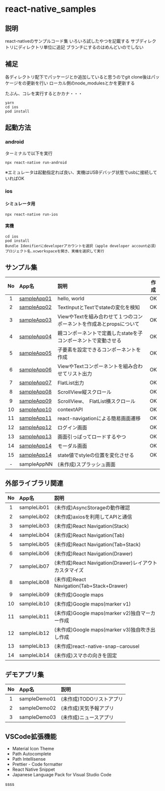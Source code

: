 # react-native_samples

## 説明
react-nativeのサンプルコード集
いろいろ試したやつを記載する
サブディレクトリにディレクトリ単位に追記
ブランチにするのはめんどいのでしない

## 補足
各ディレクトリ配下でパッケージとか追加していると思うのでgit clone後はパッケージをの更新を行い
ローカル側のnode_modulesとかを更新する

たぶん、コレを実行するとかカナ・・・
```
yarn
cd ios
pod install
```

## 起動方法
### android
ターミナルで以下を実行
```
npx react-native run-android
```
※エミュレータは起動指定れば良い、実機はUSBデバッグ状態でusbに接続していればOK

### ios
#### シミュレータ用
```
npx react-native run-ios
```
#### 実機
```
cd ios
pod install
Bundle Idenifierにdeveloperアカウントを選択（apple developer account必須）
プロジェクト名.xcworkspaceを開き、実機を選択して実行
```

## サンプル集
| No | App名 | 説明 | 作成 | 
| :--: | :- | :-- | :--: 
| 1 | [sampleApp01](https://github.com/mshige1979/react-native_samples/tree/main/sampleApp01) | hello, world | OK | 
| 2 | [sampleApp02](https://github.com/mshige1979/react-native_samples/tree/main/sampleApp02) | TextInputとTextでstateの変化を検知 | OK |
| 3 | [sampleApp03](https://github.com/mshige1979/react-native_samples/tree/main/sampleApp03) | ViewやTextを組み合わせて１つのコンポーネントを作成あとpropsについて | OK |
| 4 | [sampleApp04](https://github.com/mshige1979/react-native_samples/tree/main/sampleApp04) | 親コンポーネントで定義したstateを子コンポーネントで変動させる | OK |
| 5 | [sampleApp05](https://github.com/mshige1979/react-native_samples/tree/main/sampleApp05) | 子要素を設定できるコンポーネントを作成 | OK |
| 6 | [sampleApp06](https://github.com/mshige1979/react-native_samples/tree/main/sampleApp06) | ViewやTextコンポーネントを組み合わせてリスト出力| OK |
| 7 | [sampleApp07](https://github.com/mshige1979/react-native_samples/tree/main/sampleApp07) | FlatList出力| OK |
| 8 | [sampleApp08](https://github.com/mshige1979/react-native_samples/tree/main/sampleApp08) | ScrollView縦スクロール| OK |
| 9 | [sampleApp09](https://github.com/mshige1979/react-native_samples/tree/main/sampleApp09) | ScrollView、　FlatList横スクロール| OK |
| 10 | [sampleApp10](https://github.com/mshige1979/react-native_samples/tree/main/sampleApp10) | contextAPI| OK |
| 11 | [sampleApp11](https://github.com/mshige1979/react-native_samples/tree/main/sampleApp11) | react-navigationによる簡易画面遷移| OK |
| 12 | [sampleApp12](https://github.com/mshige1979/react-native_samples/tree/main/sampleApp12) | ログイン画面 | OK |
| 13 | [sampleApp13](https://github.com/mshige1979/react-native_samples/tree/main/sampleApp13) | 画面引っぱってロードするやつ | OK |
| 14 | [sampleApp14](https://github.com/mshige1979/react-native_samples/tree/main/sampleApp14) | モーダル画面 | OK |
| 15 | [sampleApp14](https://github.com/mshige1979/react-native_samples/tree/main/sampleApp15) | state値でstyleの位置を変化させる | OK |
| - | sampleAppNN | (未作成)スプラッシュ画面| |

## 外部ライブラリ関連
| No | App名 | 説明 |
| :--: | :- | :-- |
| 1 | sampleLib01 | (未作成)AsyncStorageの動作確認|
| 2 | sampleLib02 | (未作成)axiosを利用してAPIと通信|
| 3 | sampleLib03 | (未作成)React Navigation(Stack)|
| 4 | sampleLib04 | (未作成)React Navigation(Tab)|
| 5 | sampleLib05 | (未作成)React Navigation(Tab+Stack)|
| 6 | sampleLib06 | (未作成)React Navigation(Drawer)|
| 7 | sampleLib07 | (未作成)React Navigation(Drawer)レイアウトカスタマイズ|
| 8 | sampleLib08 | (未作成)React Navigation(Tab+Stack+Drawer)|
| 9 | sampleLib09 | (未作成)Google maps|
| 10 | sampleLib10 | (未作成)Google maps(marker v1)|
| 11 | sampleLib11 | (未作成)Google maps(marker v2)独自マーカー作成|
| 12 | sampleLib12 | (未作成)Google maps(marker v3)独自吹き出し作成|
| 13 | sampleLib13 | (未作成)react-native-snap-carousel|
| 14 | sampleLib14 | (未作成)スマホの向きを固定|

## デモアプリ集
| No | App名 | 説明 |
| :--: | :- | :-- |
| 1 | sampleDemo01 | (未作成)TODOリストアプリ|
| 2 | sampleDemo02 | (未作成)天気予報アプリ|
| 3 | sampleDemo03 | (未作成)ニュースアプリ|

## VSCode拡張機能
- Material Icon Theme
- Path Autocomplete
- Path Intellisense
- Prettier - Code formatter
- React Native Snippet
- Japanese Language Pack for Visual Studio Code

ssss
